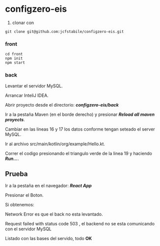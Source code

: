 # configzero-eis

1. clonar con 

```
git clone git@github.com:jcfstabile/configzero-eis.git
```

### front

```
cd front
npm init
npm start
```

### back

Levantar el servidor MySQL.

Arrancar InteliJ IDEA.

Abrir proyecto desde el directorio: _**configzero-eis/back**_

Ir a la pestaña Maven (en el borde derecho) y presionar _**Reload all maven proyects**_.

Cambiar en las lineas 16 y 17 los datos conforme tengan seteado el server MySQL.

Ir al archivo src/main/kotlin/org/example/Hello.kt.

Correr el codigo presionando el triangulo verde de la linea 19 y haciendo _**Run...**_.

## Prueba

Ir a la pestaña en el navegador: _**React App**_

Presionar el Boton.

Si obtenemos:

Network Error es que el back no esta levantado.

Request failed with status code 503 , el backend no se esta comunicando con el servidor MySQL

Listado con las bases del servido, todo **OK**

